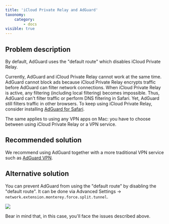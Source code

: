 ```yaml
---
title: 'iCloud Private Relay and AdGuard'
taxonomy:
    category:
        - docs
visible: true
---
```


## Problem description

By default, AdGuard uses the "default route" which disables iCloud Private Relay. 

Currently, AdGuard and iCloud Private Relay cannot work at the same time. AdGuard cannot block ads because iCloud Private Relay encrypts traffic before AdGuard can filter network connections.  When iCloud Private Relay is active, any filtering (including local filtering) becomes impossible. Thus, AdGuard can't filter traffic or perform DNS filtering in Safari. Yet, AdGuard still filters traffic in other browsers. To keep using iCloud Private Relay, consider installing [AdGuard for Safari](https://adguard.com/en/adguard-safari/overview.html). 

The same applies to using any VPN apps on Mac: you have to choose between using iCloud Private Relay or a VPN service.

## Recommended solution

We recommend using AdGuard together with a more traditional VPN service such as [AdGuard VPN](https://adguard-vpn.com/en/welcome.html).

## Alternative solution

You can prevent AdGuard from using the "default route" by disabling the "default route".  It can be done via Advanced Settings -> ```network.extension.monterey.force.split.tunnel```. 

<img src="https://cdn.adguard.com/public/Adguard/kb/MAC/mac_adguard_advanced_settings.png"> 

Bear in mind that, in this case, you'll face the issues described above.
